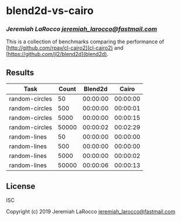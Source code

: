 # blend2d-vs-cairo
### _Jeremiah LaRocco <jeremiah_larocco@fastmail.com>_

This is a collection of benchmarks comparing the performance of [http://github.com/rpav/cl-cairo2](cl-cairo2) and [https://github.com/jl2/blend2d](blend2d).

## Results

| Task           | Count |  Blend2d |    Cairo |
|----------------|-------|----------|----------|
| random-circles |    50 | 00:00:00 | 00:00:00 |
| random-circles |   500 | 00:00:00 | 00:00:01 |
| random-circles |  5000 | 00:00:00 | 00:00:15 |
| random-circles | 50000 | 00:00:02 | 00:02:29 |
| random-lines   |    50 | 00:00:00 | 00:00:00 |
| random-lines   |   500 | 00:00:00 | 00:00:00 |
| random-lines   |  5000 | 00:00:00 | 00:00:02 |
| random-lines   | 50000 | 00:00:06 | 00:00:13 |



## License

ISC


Copyright (c) 2019 Jeremiah LaRocco <jeremiah_larocco@fastmail.com>


